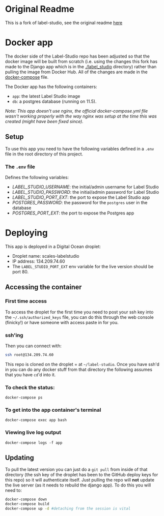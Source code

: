 # Original Readme
This is a fork of label-studio, see the original readme [here](https://github.com/heartexlabs/label-studio#readme)

# Docker app
The docker side of the Label-Studio repo has been adjusted so that the docker image will be built from scratch (i.e. using the changes this fork has made to the Django app which is in the [./label_studio]() directory) rather than pulling the image from Docker Hub. All of the changes are made in the [docker-compose](./docker-compose.yml) file.

The Docker app has the following containers:
- `app`: the latest Label Studio image
- `db`: a postgres database (running on 11.5).

*Note: This app doesn't use nginx, the official docker-compose.yml file wasn't working properly with the way nginx was setup at the time this was created (might have been fixed since).*


## Setup
To use this app you need to have the following variables defined in a `.env` file in the root directory of this project.

### The `.env` file
Defines the following variables:

 - *LABEL_STUDIO_USERNAME*: the initial/admin username for Label Studio
 - *LABEL_STUDIO_PASSWORD*: the initial/admin password for Label Studio
 - *LABEL_STUDIO_PORT_EXT*: the port to expose the Label Studio app
 - *POSTGRES_PASSWORD*:  the password for the `postgres` user in the database
 - *POSTGRES_PORT_EXT*:  the port to expose the Postgres app
 


# Deploying
This app is deployed in a Digital Ocean droplet:
- Droplet name: scales-labelstudio
- IP address: 134.209.74.60
- The `LABEL_STUDIO_PORT_EXT` env variable for the live version should be port 80.







## Accessing the container

### First time access
To access the droplet for the first time you need to post your ssh key into the `~/.ssh/authorized_keys` file, you can do this through the web console (finicky!) or have someone with access paste in for you.

### ssh'ing
Then you can connect with:
```bash
ssh root@134.209.74.60
```
This repo is cloned on the droplet = at `~/label-studio`.  Once you have ssh'd in  you can do any docker stuff from that directory the following assumes that you have `cd`'d into it. 

### To check the status:
```
docker-compose ps
```
### To get into the app container's terminal
```
docker-compose exec app bash
```


### Viewing live log output
```
docker-compose logs -f app
```


## Updating
To pull the latest version you can just do a `git pull` from inside of that directory (the ssh key of the droplet has been to the GitHub deploy keys for this repo) so it will authenticate itself. Just pulling the repo will __not__ update the live server (as it needs to rebuild the django app). To do this you will need to:
```bash
docker-compose down
docker-compose build
docker-compose up -d #detaching from the session is vital
```
